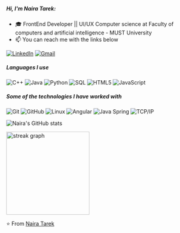 ##### Hi, I'm Naira Tarek:

- 🎓 FrontEnd Developer  || UI/UX Computer science at Faculty of computers and artificial intelligence - MUST University
- 📫 You can reach me with the links below

[![LinkedIn](https://img.shields.io/badge/-LINKEDIN-0077B5?style=for-the-badge&logo=linkedin&logoColor=white)](https://www.linkedin.com/in/naira-tarek-a81146219/)
[![Gmail](https://img.shields.io/badge/-GMAIL-D14836?style=for-the-badge&logo=gmail&logoColor=white)](mailto:nairatarek667@gmail.com)

##### Languages I use

![C++](https://img.shields.io/badge/-C++-000000?style=flat&logo=c%2B%2B)
![Java](https://img.shields.io/badge/-Java-000000?style=flat&logo=java)
![Python](https://img.shields.io/badge/-Python-000000?style=flat&logo=python)
![SQL](https://img.shields.io/badge/-SQL-000000?style=flat&logo=postgresql)
![HTML5](https://img.shields.io/badge/-HTML5-000000?style=flat&logo=html5)
![JavaScript](https://img.shields.io/badge/-JavaScript-000000?style=flat&logo=javascript)

##### Some of the technologies I have worked with

![Git](https://img.shields.io/badge/-Git-222222?style=flat&logo=git&logoColor=F05032)
![GitHub](https://img.shields.io/badge/-GitHub-222222?style=flat&logo=github&logoColor=181717)
![Linux](https://img.shields.io/badge/-Linux-222222?style=flat&logo=linux&logoColor=FCC624)
![Angular](https://img.shields.io/badge/-Angular-222222?style=flat&logo=Angular&logoColor=61DAFB)
![Java Spring](https://img.shields.io/badge/-Spring-222222?style=flat&logo=spring&logoColor=6DB33F)
![TCP/IP](https://img.shields.io/badge/-TCP/IP-222222?style=flat&logo=cisco&logoColor=white)

![Naira's GitHub stats](https://github-readme-stats.vercel.app/api?username=nairaTarek7&theme=dark&show_icons=true)




  <img src="https://streak-stats.demolab.com?user=nairaTarek7&locale=en&mode=daily&theme=dark&hide_border=false&border_radius=5&order=3" height="220" alt="streak graph"  />



⭐️ From [Naira Tarek](https://github.com/nairaTarek7)
